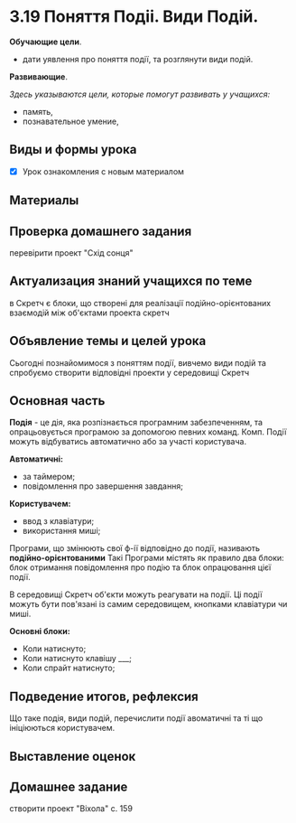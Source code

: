 # 3.19 Поняття Подіі. Види Подій.

**Обучающие цели**.

- дати уявлення про поняття події, та розглянути види подій.

**Развивающие**.

*Здесь указываются цели, которые помогут развивать у учащихся:*

- память,
- познавательное умение,

## Виды и формы урока

- [x] Урок ознакомления с новым материалом

## Материалы

## Проверка домашнего задания

перевірити проект "Схід сонця"

## Актуализация знаний учащихся по теме

в Скретч є блоки, що створені для реалізації подійно-орієнтованих взаємодій між об'єктами проекта скретч

## Объявление темы и целей урока

Сьогодні познайомимося з поняттям події, вивчемо види подій  та спробуємо створити відповідні проекти у середовищі Скретч

## Основная часть

**Подія** - це дія, яка розпізнається програмним забезпеченням, та опрацьовується програмою  за допомогою певних команд. Комп. Події можуть відбуватись автоматично або за участі користувача.

**Автоматичні:**

- за таймером;
- повідомлення про завершення завдання;


**Користувачем:**

- ввод з клавіатури;
- використання миші;

Програми, що змінюють свої ф-ії відповідно до події, називають **подійно-орієнтованими**
Такі Програми містять як правило два блоки: блок отримання повідомлення про подію та блок опрацювання цієї події.

В середовищі Скретч об'єкти можуть реагувати на події. Ці події можуть бути пов'язані із самим середовищем, кнопками клавіатури чи миші.

**Основні блоки:**

- Коли натиснуто;
- Коли натиснуто клавішу ___;
- Коли спрайт натиснуто;

## Подведение итогов, рефлексия

Що таке подія, види подій, перечислити події авоматичні та ті що ініціюються користувачем.

## Выставление оценок

## Домашнее задание

створити проект "Віхола" с. 159  
